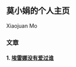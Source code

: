 ## 莫小娟的个人主页

   Xiaojuan Mo
    

### 文章

#### 1. [埃雷娜没有爱过谁](https://www.jianshu.com/p/eb4d9c33d7ba)
